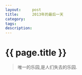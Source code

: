 ```yaml
---
layout:     post
title:      2013年的最后一天
category:   
tags: 
description: 
---
```


{{ page.title }}
================

>唯一的乐园,是人们失去的乐园.

